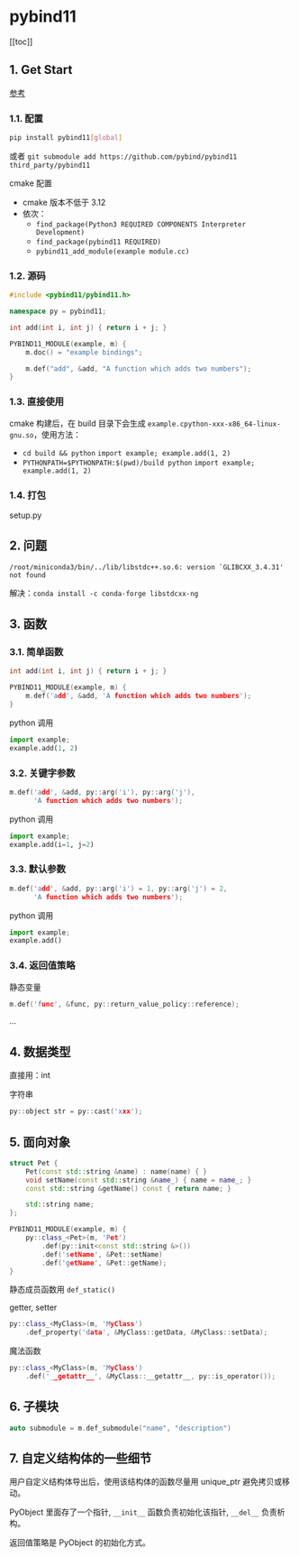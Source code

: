 # pybind11

[[toc]]

## 1. Get Start

[参考](https://github.com/pybind/cmake_example)

### 1.1. 配置

```sh
pip install pybind11[global]
```

或者 `git submodule add https://github.com/pybind/pybind11 third_party/pybind11`

cmake 配置

- cmake 版本不低于 3.12
- 依次：
  - `find_package(Python3 REQUIRED COMPONENTS Interpreter Development)`
  - `find_package(pybind11 REQUIRED)`
  - `pybind11_add_module(example module.cc)`

### 1.2. 源码

```cpp
#include <pybind11/pybind11.h>

namespace py = pybind11;

int add(int i, int j) { return i + j; }

PYBIND11_MODULE(example, m) {
    m.doc() = "example bindings";

    m.def("add", &add, "A function which adds two numbers");
}
```

### 1.3. 直接使用

cmake 构建后，在 build 目录下会生成 `example.cpython-xxx-x86_64-linux-gnu.so`，使用方法：

- `cd build && python` `import example; example.add(1, 2)`
- `PYTHONPATH=$PYTHONPATH:$(pwd)/build python` `import example; example.add(1, 2)`

### 1.4. 打包

setup.py

## 2. 问题

``/root/miniconda3/bin/../lib/libstdc++.so.6: version `GLIBCXX_3.4.31' not found``

解决：`conda install -c conda-forge libstdcxx-ng`

## 3. 函数

### 3.1. 简单函数

```cpp
int add(int i, int j) { return i + j; }

PYBIND11_MODULE(example, m) {
    m.def('add', &add, 'A function which adds two numbers');
}
```

python 调用

```py
import example;
example.add(1, 2)
```

### 3.2. 关键字参数

```cpp
m.def('add', &add, py::arg('i'), py::arg('j'),
      'A function which adds two numbers');
```

python 调用

```py
import example;
example.add(i=1, j=2)
```

### 3.3. 默认参数

```cpp
m.def('add', &add, py::arg('i') = 1, py::arg('j') = 2,
      'A function which adds two numbers');
```

python 调用

```py
import example;
example.add()
```

### 3.4. 返回值策略

静态变量

```cpp
m.def('func', &func, py::return_value_policy::reference);
```

...

## 4. 数据类型

直接用：int

字符串

```cpp
py::object str = py::cast('xxx');
```

## 5. 面向对象

```cpp
struct Pet {
    Pet(const std::string &name) : name(name) { }
    void setName(const std::string &name_) { name = name_; }
    const std::string &getName() const { return name; }

    std::string name;
};

PYBIND11_MODULE(example, m) {
    py::class_<Pet>(m, 'Pet')
        .def(py::init<const std::string &>())
        .def('setName', &Pet::setName)
        .def('getName', &Pet::getName);
}
```

静态成员函数用 `def_static()`

getter, setter

```cpp
py::class_<MyClass>(m, 'MyClass')
    .def_property('data', &MyClass::getData, &MyClass::setData);
```

魔法函数

```cpp
py::class_<MyClass>(m, 'MyClass')
    .def('__getattr__', &MyClass::__getattr__, py::is_operator());
```

## 6. 子模块

```cpp
auto submodule = m.def_submodule("name", "description")
```

## 7. 自定义结构体的一些细节

用户自定义结构体导出后，使用该结构体的函数尽量用 unique_ptr 避免拷贝或移动。

PyObject 里面存了一个指针, `__init__` 函数负责初始化该指针, `__del__` 负责析构。

返回值策略是 PyObject 的初始化方式。
